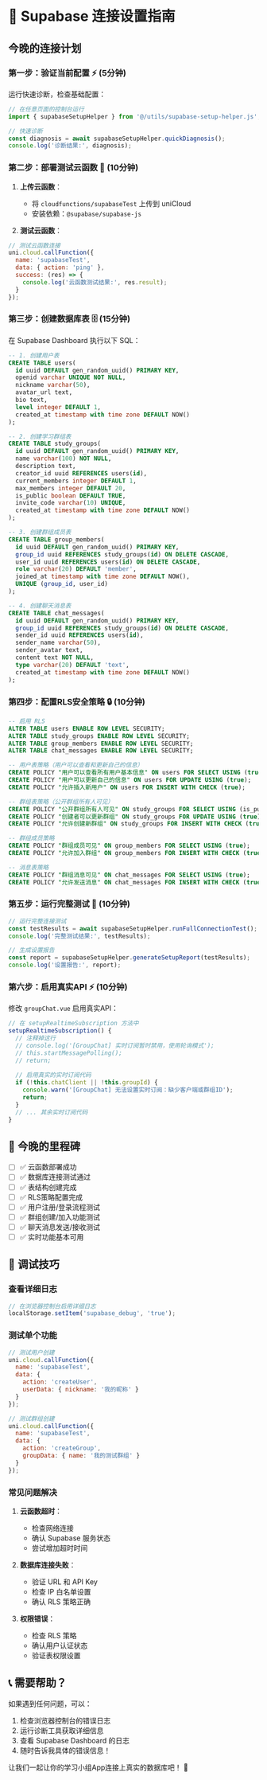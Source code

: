 # 🚀 Supabase 连接设置指南

## 今晚的连接计划

### 第一步：验证当前配置 ⚡ (5分钟)

运行快速诊断，检查基础配置：

```javascript
// 在任意页面的控制台运行
import { supabaseSetupHelper } from '@/utils/supabase-setup-helper.js';

// 快速诊断
const diagnosis = await supabaseSetupHelper.quickDiagnosis();
console.log('诊断结果:', diagnosis);
```

### 第二步：部署测试云函数 🔧 (10分钟)

1. **上传云函数**：
   - 将 `cloudfunctions/supabaseTest` 上传到 uniCloud
   - 安装依赖：`@supabase/supabase-js`

2. **测试云函数**：
```javascript
// 测试云函数连接
uni.cloud.callFunction({
  name: 'supabaseTest',
  data: { action: 'ping' },
  success: (res) => {
    console.log('云函数测试结果:', res.result);
  }
});
```

### 第三步：创建数据库表 🗄️ (15分钟)

在 Supabase Dashboard 执行以下 SQL：

```sql
-- 1. 创建用户表
CREATE TABLE users(
  id uuid DEFAULT gen_random_uuid() PRIMARY KEY,
  openid varchar UNIQUE NOT NULL,
  nickname varchar(50),
  avatar_url text,
  bio text,
  level integer DEFAULT 1,
  created_at timestamp with time zone DEFAULT NOW()
);

-- 2. 创建学习群组表  
CREATE TABLE study_groups(
  id uuid DEFAULT gen_random_uuid() PRIMARY KEY,
  name varchar(100) NOT NULL,
  description text,
  creator_id uuid REFERENCES users(id),
  current_members integer DEFAULT 1,
  max_members integer DEFAULT 20,
  is_public boolean DEFAULT TRUE,
  invite_code varchar(10) UNIQUE,
  created_at timestamp with time zone DEFAULT NOW()
);

-- 3. 创建群组成员表
CREATE TABLE group_members(
  id uuid DEFAULT gen_random_uuid() PRIMARY KEY,
  group_id uuid REFERENCES study_groups(id) ON DELETE CASCADE,
  user_id uuid REFERENCES users(id) ON DELETE CASCADE,
  role varchar(20) DEFAULT 'member',
  joined_at timestamp with time zone DEFAULT NOW(),
  UNIQUE (group_id, user_id)
);

-- 4. 创建聊天消息表
CREATE TABLE chat_messages(
  id uuid DEFAULT gen_random_uuid() PRIMARY KEY,
  group_id uuid REFERENCES study_groups(id) ON DELETE CASCADE,
  sender_id uuid REFERENCES users(id),
  sender_name varchar(50),
  sender_avatar text,
  content text NOT NULL,
  type varchar(20) DEFAULT 'text',
  created_at timestamp with time zone DEFAULT NOW()
);
```

### 第四步：配置RLS安全策略 🔒 (10分钟)

```sql
-- 启用 RLS
ALTER TABLE users ENABLE ROW LEVEL SECURITY;
ALTER TABLE study_groups ENABLE ROW LEVEL SECURITY;
ALTER TABLE group_members ENABLE ROW LEVEL SECURITY;
ALTER TABLE chat_messages ENABLE ROW LEVEL SECURITY;

-- 用户表策略（用户可以查看和更新自己的信息）
CREATE POLICY "用户可以查看所有用户基本信息" ON users FOR SELECT USING (true);
CREATE POLICY "用户可以更新自己的信息" ON users FOR UPDATE USING (true);
CREATE POLICY "允许插入新用户" ON users FOR INSERT WITH CHECK (true);

-- 群组表策略（公开群组所有人可见）
CREATE POLICY "公开群组所有人可见" ON study_groups FOR SELECT USING (is_public = true);
CREATE POLICY "创建者可以更新群组" ON study_groups FOR UPDATE USING (true);
CREATE POLICY "允许创建新群组" ON study_groups FOR INSERT WITH CHECK (true);

-- 群组成员策略
CREATE POLICY "群组成员可见" ON group_members FOR SELECT USING (true);
CREATE POLICY "允许加入群组" ON group_members FOR INSERT WITH CHECK (true);

-- 消息表策略
CREATE POLICY "群组消息可见" ON chat_messages FOR SELECT USING (true);
CREATE POLICY "允许发送消息" ON chat_messages FOR INSERT WITH CHECK (true);
```

### 第五步：运行完整测试 🧪 (10分钟)

```javascript
// 运行完整连接测试
const testResults = await supabaseSetupHelper.runFullConnectionTest();
console.log('完整测试结果:', testResults);

// 生成设置报告
const report = supabaseSetupHelper.generateSetupReport(testResults);
console.log('设置报告:', report);
```

### 第六步：启用真实API ⚡ (10分钟)

修改 `groupChat.vue` 启用真实API：

```javascript
// 在 setupRealtimeSubscription 方法中
setupRealtimeSubscription() {
  // 注释掉这行
  // console.log('[GroupChat] 实时订阅暂时禁用，使用轮询模式');
  // this.startMessagePolling();
  // return;
  
  // 启用真实的实时订阅代码
  if (!this.chatClient || !this.groupId) {
    console.warn('[GroupChat] 无法设置实时订阅：缺少客户端或群组ID');
    return;
  }
  // ... 其余实时订阅代码
}
```

## 🎯 今晚的里程碑

- [ ] ✅ 云函数部署成功
- [ ] ✅ 数据库连接测试通过  
- [ ] ✅ 表结构创建完成
- [ ] ✅ RLS策略配置完成
- [ ] ✅ 用户注册/登录流程测试
- [ ] ✅ 群组创建/加入功能测试
- [ ] ✅ 聊天消息发送/接收测试
- [ ] ✅ 实时功能基本可用

## 🔧 调试技巧

### 查看详细日志
```javascript
// 在浏览器控制台启用详细日志
localStorage.setItem('supabase_debug', 'true');
```

### 测试单个功能
```javascript
// 测试用户创建
uni.cloud.callFunction({
  name: 'supabaseTest',
  data: { 
    action: 'createUser',
    userData: { nickname: '我的昵称' }
  }
});

// 测试群组创建
uni.cloud.callFunction({
  name: 'supabaseTest', 
  data: {
    action: 'createGroup',
    groupData: { name: '我的测试群组' }
  }
});
```

### 常见问题解决

1. **云函数超时**：
   - 检查网络连接
   - 确认 Supabase 服务状态
   - 尝试增加超时时间

2. **数据库连接失败**：
   - 验证 URL 和 API Key
   - 检查 IP 白名单设置
   - 确认 RLS 策略正确

3. **权限错误**：
   - 检查 RLS 策略
   - 确认用户认证状态
   - 验证表权限设置

## 📞 需要帮助？

如果遇到任何问题，可以：

1. 检查浏览器控制台的错误日志
2. 运行诊断工具获取详细信息
3. 查看 Supabase Dashboard 的日志
4. 随时告诉我具体的错误信息！

让我们一起让你的学习小组App连接上真实的数据库吧！ 🚀
